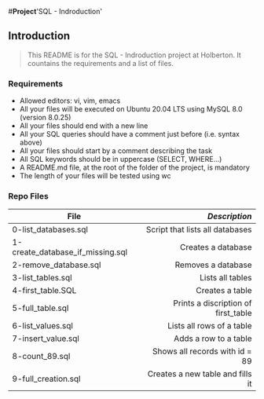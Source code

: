 #**Project**'SQL - Indroduction'

## Introduction
> This README is for the SQL - Indroduction project at Holberton. It countains the requirements and a list of files.

### Requirements
- Allowed editors: vi, vim, emacs
- All your files will be executed on Ubuntu 20.04 LTS using MySQL 8.0 (version 8.0.25)
- All your files should end with a new line
- All your SQL queries should have a comment just before (i.e. syntax above)
- All your files should start by a comment describing the task
- All SQL keywords should be in uppercase (SELECT, WHERE…)
- A README.md file, at the root of the folder of the project, is mandatory
- The length of your files will be tested using wc

### Repo Files
| **File** | *__Description__* |
|----------|----------------:|
|0-list_databases.sql| Script that lists all databases|
|1-create_database_if_missing.sql| Creates a database|
|2-remove_database.sql| Removes a database|
|3-list_tables.sql| Lists all tables|
|4-first_table.SQL| Creates a table|
|5-full_table.sql| Prints a discription of first_table|
|6-list_values.sql|Lists all rows of a table|
|7-insert_value.sql|Adds a row to a table|
|8-count_89.sql| Shows all records with id = 89|
|9-full_creation.sql| Creates a new table and fills it|